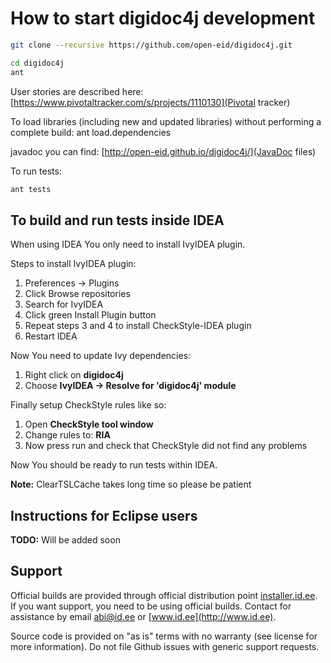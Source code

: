 How to start digidoc4j development
===

```bash
git clone --recursive https://github.com/open-eid/digidoc4j.git

cd digidoc4j
ant
```

User stories are described here: 
[https://www.pivotaltracker.com/s/projects/1110130](Pivotal tracker)

To load libraries (including new and updated libraries) without 
performing a complete build: ant load.dependencies

javadoc you can find: [http://open-eid.github.io/digidoc4j/](JavaDoc files)

To run tests:

```bash
ant tests
```

To build and run tests inside IDEA
-----

When using IDEA You only need to install IvyIDEA plugin.

Steps to install IvyIDEA plugin:

1. Preferences -> Plugins
2. Click Browse repositories
3. Search for IvyIDEA
4. Click green Install Plugin button 
5. Repeat steps 3 and 4 to install CheckStyle-IDEA plugin
6. Restart IDEA

Now You need to update Ivy dependencies:

1. Right click on __digidoc4j__
2. Choose __IvyIDEA -> Resolve for 'digidoc4j' module__

Finally setup CheckStyle rules like so:

1. Open __CheckStyle tool window__ 
2. Change rules to: __RIA__
3. Now press run and check that CheckStyle did not find any problems

Now You should be ready to run tests within IDEA.

__Note:__ ClearTSLCache takes long time so please be patient

Instructions for Eclipse users
----

__TODO:__ Will be added soon

## Support
Official builds are provided through official distribution point [installer.id.ee](https://installer.id.ee). If you want support, you need to be using official builds. Contact for assistance by email [abi@id.ee](mailto:abi@id.ee) or [www.id.ee](http://www.id.ee).

Source code is provided on "as is" terms with no warranty (see license for more information). Do not file Github issues with generic support requests.
